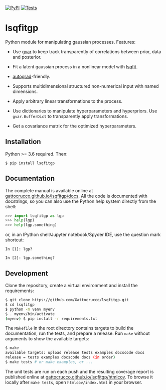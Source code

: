 [![PyPI](https://img.shields.io/pypi/v/lsqfitgp)](https://pypi.org/project/lsqfitgp/)
[![Tests](https://github.com/Gattocrucco/lsqfitgp/actions/workflows/tests.yml/badge.svg)](https://github.com/Gattocrucco/lsqfitgp/actions/workflows/tests.yml)

# lsqfitgp

Python module for manipulating gaussian processes. Features:

  * Use [gvar](https://github.com/gplepage/gvar) to keep track transparently of
    correlations between prior, data and posterior.

  * Fit a latent gaussian process in a nonlinear model with
    [lsqfit](https://github.com/gplepage/lsqfit).
    
  * [autograd](https://github.com/HIPS/autograd)-friendly.
  
  * Supports multidimensional structured non-numerical input with named
    dimensions.
    
  * Apply arbitrary linear transformations to the process.
  
  * Use dictionaries to manipulate hyperparameters and hyperpriors. Use
    `gvar.BufferDict` to transparently apply transformations.
    
  * Get a covariance matrix for the optimized hyperparameters.
  
## Installation

Python >= 3.6 required. Then:

```
$ pip install lsqfitgp
```

## Documentation

The complete manual is available online at
[gattocrucco.github.io/lsqfitgp/docs](https://gattocrucco.github.io/lsqfitgp/docs).
All the code is documented with docstrings, so you can also use the Python help
system directly from the shell:

```python
>>> import lsqfitgp as lgp
>>> help(lgp)
>>> help(lgp.something)
```

or, in an IPython shell/Jupyter notebook/Spyder IDE, use the question mark
shortcut:

```
In [1]: lgp?

In [2]: lgp.something?
```

## Development

Clone the repository, create a virtual environment and install the requirements:

```sh
$ git clone https://github.com/Gattocrucco/lsqfitgp.git
$ cd lsqfitgp
$ python -m venv myenv
$ . myenv/bin/activate
(myenv) $ pip install -r requirements.txt
```

The `Makefile` in the root directory contains targets to build the
documentation, run the tests, and prepare a release. Run `make` without
arguments to show the available targets:

```sh
$ make
available targets: upload release tests examples docscode docs
release = tests examples docscode docs (in order)
$ make tests # or make examples, or ...
```

The unit tests are run on each push and the resulting coverage report is
published online at
[gattocrucco.github.io/lsqfitgp/htmlcov](https://gattocrucco.github.io/lsqfitgp/htmlcov/).
To browse it locally after `make tests`, open `htmlcov/index.html` in your
browser.
